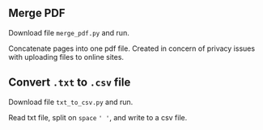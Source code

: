 ## Merge PDF

Download file `merge_pdf.py` and run. 

Concatenate pages into one pdf file. 
Created in concern of privacy issues with uploading files to online sites. 

## Convert `.txt` to `.csv` file

Download file `txt_to_csv.py` and run. 

Read txt file, split on `space` `' '`, and write to a csv file. 

